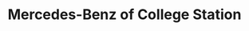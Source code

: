 ---
title: "Mercedes-Benz of College Station"
url: /college-station/mercedes-benz-of-college-station/
shop: car
---